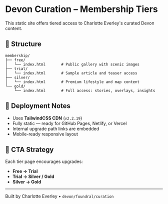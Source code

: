 # Devon Curation – Membership Tiers

This static site offers tiered access to Charlotte Everley's curated Devon content.

## 📁 Structure

```
membership/
├── free/
│   └── index.html       # Public gallery with scenic images
├── trial/
│   └── index.html       # Sample article and teaser access
├── silver/
│   └── index.html       # Premium lifestyle and map content
└── gold/
    └── index.html       # Full access: stories, overlays, insights
```

## 🚀 Deployment Notes

- Uses **TailwindCSS CDN** (`v2.2.19`)
- Fully static — ready for GitHub Pages, Netlify, or Vercel
- Internal upgrade path links are embedded
- Mobile-ready responsive layout

## 🔗 CTA Strategy

Each tier page encourages upgrades:
- **Free → Trial**
- **Trial → Silver / Gold**
- **Silver → Gold**

---

Built by Charlotte Everley • `devon/foundral/curation`
